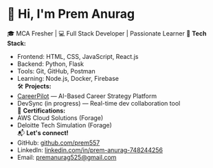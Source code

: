 # 👋 Hi, I'm Prem Anurag
🎓 MCA Fresher | 💻 Full Stack Developer | Passionate Learner
🔧 **Tech Stack:**  
- Frontend: HTML, CSS, JavaScript, React.js  
- Backend: Python, Flask  
- Tools: Git, GitHub, Postman  
- Learning: Node.js, Docker, Firebase  
🛠️ **Projects:**  
- [CareerPilot](https://github.com/prem557/CareerPilot) — AI-Based Career Strategy Platform  
- DevSync (in progress) — Real-time dev collaboration tool  
📜 **Certifications:**  
- AWS Cloud Solutions (Forage)  
- Deloitte Tech Simulation (Forage)  
📬 **Let's connect!**  
- GitHub: [github.com/prem557](https://github.com/prem557)  
- LinkedIn: [linkedin.com/in/prem-anurag-748244256](https://linkedin.com/in/prem-anurag-748244256)  
- Email: premanurag525@gmail.com
